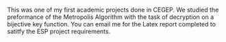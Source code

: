 This was one of my first academic projects done in CEGEP. We studied the preformance of the Metropolis Algorithm with the task of decryption on a bijective key function. You can email me for the Latex report completed to satitfy the ESP project requirements.
